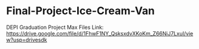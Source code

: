 # Final-Project-Ice-Cream-Van
DEPI Graduation Project
Max Files Link: https://drive.google.com/file/d/1FhwF1NY_QsksxdvXKoKm_Z66NiJ7LxuI/view?usp=drivesdk
